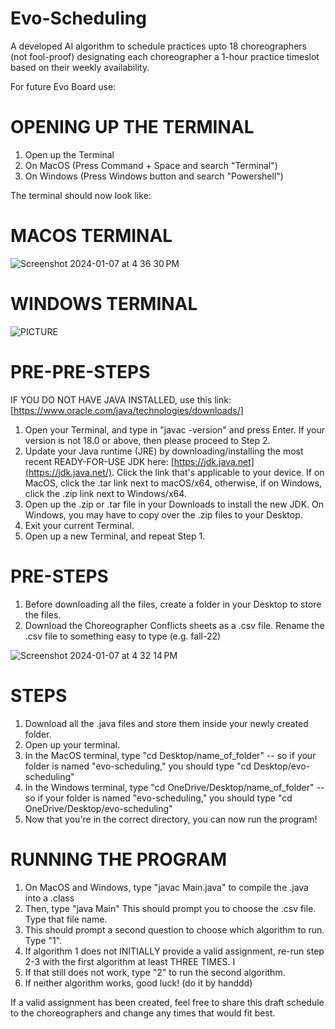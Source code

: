 # Evo-Scheduling
A developed AI algorithm to schedule practices upto 18 choreographers (not fool-proof) designating each choreographer a 1-hour practice timeslot based on their weekly availability.

For future Evo Board use:

# OPENING UP THE TERMINAL

1. Open up the Terminal
  2. On MacOS (Press Command + Space and search "Terminal")
  3. On Windows (Press Windows button and search "Powershell")

The terminal should now look like: 

# MACOS TERMINAL

![Screenshot 2024-01-07 at 4 36 30 PM](https://github.com/Johnrev16/Evo-Scheduling/assets/76535774/26b982fe-8180-4950-8166-9e542490f607)

# WINDOWS TERMINAL 

![PICTURE](https://github.com/Johnrev16/Evo-Scheduling/assets/94932129/f0ed625c-4dda-476b-80b3-2e004053b784)


# PRE-PRE-STEPS

IF YOU DO NOT HAVE JAVA INSTALLED, use this link: [https://www.oracle.com/java/technologies/downloads/]


1. Open your Terminal, and type in "javac -version" and press Enter. If your version is not 18.0 or above, then please proceed to Step 2.
2. Update your Java runtime (JRE) by downloading/installing the most recent READY-FOR-USE JDK here: [https://jdk.java.net](https://jdk.java.net/). Click the link that's applicable to your device. If on MacOS, click the .tar link next to macOS/x64, otherwise, if on Windows, click the .zip link next to Windows/x64.
3. Open up the .zip or .tar file in your Downloads to install the new JDK. On Windows, you may have to copy over the .zip files to your Desktop. 
4. Exit your current Terminal.
5. Open up a new Terminal, and repeat Step 1. 

# PRE-STEPS

1. Before downloading all the files, create a folder in your Desktop to store the files.
2. Download the Choreographer Conflicts sheets as a .csv file. Rename the .csv file to something easy to type (e.g. fall-22)

![Screenshot 2024-01-07 at 4 32 14 PM](https://github.com/Johnrev16/Evo-Scheduling/assets/76535774/a04a578d-e775-4607-9eef-5c5121f377eb)


# STEPS

1. Download all the .java files and store them inside your newly created folder.
2. Open up your terminal.
3. In the MacOS terminal, type "cd Desktop/name_of_folder" -- so if your folder is named "evo-scheduling," you should type "cd Desktop/evo-scheduling"
4. In the Windows terminal, type "cd OneDrive/Desktop/name_of_folder" -- so if your folder is named "evo-scheduling," you should type "cd OneDrive/Desktop/evo-scheduling"
5. Now that you're in the correct directory, you can now run the program!

# RUNNING THE PROGRAM

1. On MacOS and Windows, type "javac Main.java" to compile the .java into a .class
2. Then, type "java Main" This should prompt you to choose the .csv file. Type that file name.
3. This should prompt a second question to choose which algorithm to run. Type "1".
4. If algorithm 1 does not INITIALLY provide a valid assignment, re-run step 2-3 with the first algorithm at least THREE TIMES. I
5. If that still does not work, type "2" to run the second algorithm.
6. If neither algorithm works, good luck! (do it by handdd)

If a valid assignment has been created, feel free to share this draft schedule to the choreographers and change any times that would fit best. 
   

